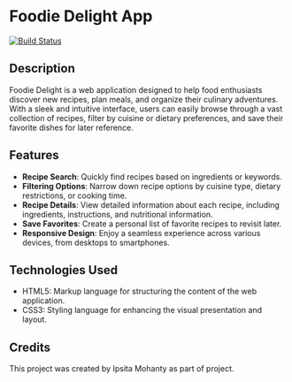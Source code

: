 # Foodie Delight App


[![Build Status](https://travis-ci.org/joemccann/dillinger.svg?branch=master)](https://github.com/Ipsita83)
## Description

Foodie Delight is a web application designed to help food enthusiasts discover new recipes, plan meals, and organize their culinary adventures. With a sleek and intuitive interface, users can easily browse through a vast collection of recipes, filter by cuisine or dietary preferences, and save their favorite dishes for later reference.

## Features

- **Recipe Search**: Quickly find recipes based on ingredients or keywords.
- **Filtering Options**: Narrow down recipe options by cuisine type, dietary restrictions, or cooking time.
- **Recipe Details**: View detailed information about each recipe, including ingredients, instructions, and nutritional information.
- **Save Favorites**: Create a personal list of favorite recipes to revisit later.
- **Responsive Design**: Enjoy a seamless experience across various devices, from desktops to smartphones.

## Technologies Used

- HTML5: Markup language for structuring the content of the web application.
- CSS3: Styling language for enhancing the visual presentation and layout.


## Credits

This project was created by Ipsita Mohanty as part of project.


